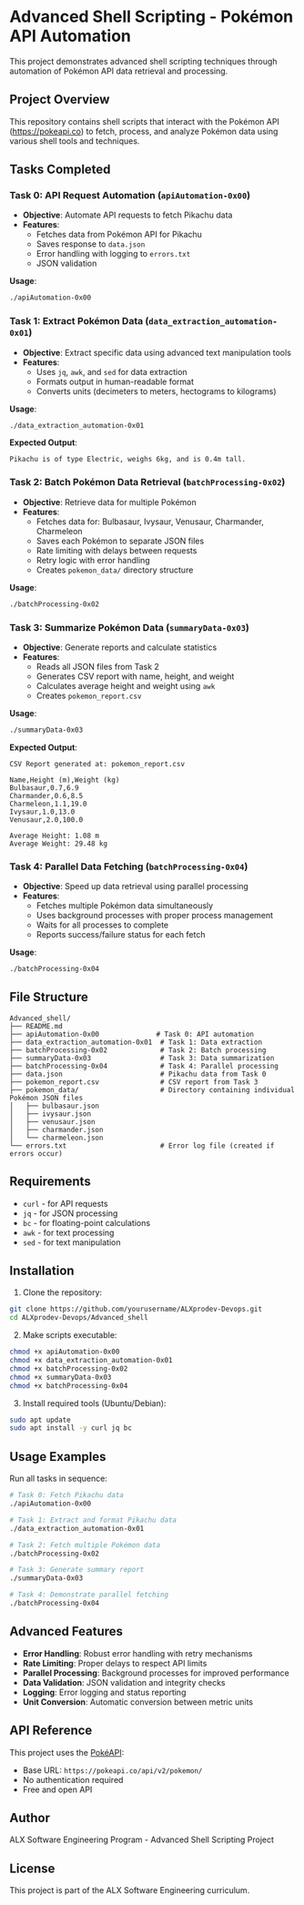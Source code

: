 # Advanced Shell Scripting - Pokémon API Automation

This project demonstrates advanced shell scripting techniques through automation of Pokémon API data retrieval and processing.

## Project Overview

This repository contains shell scripts that interact with the Pokémon API (https://pokeapi.co) to fetch, process, and analyze Pokémon data using various shell tools and techniques.

## Tasks Completed

### Task 0: API Request Automation (`apiAutomation-0x00`)
- **Objective**: Automate API requests to fetch Pikachu data
- **Features**:
  - Fetches data from Pokémon API for Pikachu
  - Saves response to `data.json`
  - Error handling with logging to `errors.txt`
  - JSON validation

**Usage**:
```bash
./apiAutomation-0x00
```

### Task 1: Extract Pokémon Data (`data_extraction_automation-0x01`)
- **Objective**: Extract specific data using advanced text manipulation tools
- **Features**:
  - Uses `jq`, `awk`, and `sed` for data extraction
  - Formats output in human-readable format
  - Converts units (decimeters to meters, hectograms to kilograms)

**Usage**:
```bash
./data_extraction_automation-0x01
```

**Expected Output**:
```
Pikachu is of type Electric, weighs 6kg, and is 0.4m tall.
```

### Task 2: Batch Pokémon Data Retrieval (`batchProcessing-0x02`)
- **Objective**: Retrieve data for multiple Pokémon
- **Features**:
  - Fetches data for: Bulbasaur, Ivysaur, Venusaur, Charmander, Charmeleon
  - Saves each Pokémon to separate JSON files
  - Rate limiting with delays between requests
  - Retry logic with error handling
  - Creates `pokemon_data/` directory structure

**Usage**:
```bash
./batchProcessing-0x02
```

### Task 3: Summarize Pokémon Data (`summaryData-0x03`)
- **Objective**: Generate reports and calculate statistics
- **Features**:
  - Reads all JSON files from Task 2
  - Generates CSV report with name, height, and weight
  - Calculates average height and weight using `awk`
  - Creates `pokemon_report.csv`

**Usage**:
```bash
./summaryData-0x03
```

**Expected Output**:
```
CSV Report generated at: pokemon_report.csv

Name,Height (m),Weight (kg)
Bulbasaur,0.7,6.9
Charmander,0.6,8.5
Charmeleon,1.1,19.0
Ivysaur,1.0,13.0
Venusaur,2.0,100.0

Average Height: 1.08 m
Average Weight: 29.48 kg
```

### Task 4: Parallel Data Fetching (`batchProcessing-0x04`)
- **Objective**: Speed up data retrieval using parallel processing
- **Features**:
  - Fetches multiple Pokémon data simultaneously
  - Uses background processes with proper process management
  - Waits for all processes to complete
  - Reports success/failure status for each fetch

**Usage**:
```bash
./batchProcessing-0x04
```

## File Structure

```
Advanced_shell/
├── README.md
├── apiAutomation-0x00              # Task 0: API automation
├── data_extraction_automation-0x01  # Task 1: Data extraction
├── batchProcessing-0x02             # Task 2: Batch processing
├── summaryData-0x03                 # Task 3: Data summarization
├── batchProcessing-0x04             # Task 4: Parallel processing
├── data.json                        # Pikachu data from Task 0
├── pokemon_report.csv               # CSV report from Task 3
├── pokemon_data/                    # Directory containing individual Pokémon JSON files
│   ├── bulbasaur.json
│   ├── ivysaur.json
│   ├── venusaur.json
│   ├── charmander.json
│   └── charmeleon.json
└── errors.txt                       # Error log file (created if errors occur)
```

## Requirements

- `curl` - for API requests
- `jq` - for JSON processing
- `bc` - for floating-point calculations
- `awk` - for text processing
- `sed` - for text manipulation

## Installation

1. Clone the repository:
```bash
git clone https://github.com/yourusername/ALXprodev-Devops.git
cd ALXprodev-Devops/Advanced_shell
```

2. Make scripts executable:
```bash
chmod +x apiAutomation-0x00
chmod +x data_extraction_automation-0x01
chmod +x batchProcessing-0x02
chmod +x summaryData-0x03
chmod +x batchProcessing-0x04
```

3. Install required tools (Ubuntu/Debian):
```bash
sudo apt update
sudo apt install -y curl jq bc
```

## Usage Examples

Run all tasks in sequence:
```bash
# Task 0: Fetch Pikachu data
./apiAutomation-0x00

# Task 1: Extract and format Pikachu data
./data_extraction_automation-0x01

# Task 2: Fetch multiple Pokémon data
./batchProcessing-0x02

# Task 3: Generate summary report
./summaryData-0x03

# Task 4: Demonstrate parallel fetching
./batchProcessing-0x04
```

## Advanced Features

- **Error Handling**: Robust error handling with retry mechanisms
- **Rate Limiting**: Proper delays to respect API limits
- **Parallel Processing**: Background processes for improved performance
- **Data Validation**: JSON validation and integrity checks
- **Logging**: Error logging and status reporting
- **Unit Conversion**: Automatic conversion between metric units

## API Reference

This project uses the [PokéAPI](https://pokeapi.co/):
- Base URL: `https://pokeapi.co/api/v2/pokemon/`
- No authentication required
- Free and open API

## Author

ALX Software Engineering Program - Advanced Shell Scripting Project

## License

This project is part of the ALX Software Engineering curriculum.
